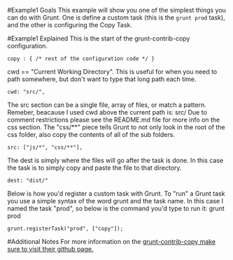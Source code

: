 #Example1 Goals
This example will show you one of the simplest things you can do with Grunt. One is define a custom task (this is the `grunt prod` task), and the other is configuring the Copy Task.

#Example1 Explained
This is the start of the grunt-contrib-copy configuration.

`copy : {
	/* rest of the configuration code */
}`

cwd == "Current Working Directory". This is useful for when you need to path
somewhere, but don't want to type that long path each time.

`cwd: "src/",`

The src section can be a single file, array of files, or match a pattern. 
Remeber, beacause I used cwd above the current path is: src/
Due to comment restrictions please see the README.md file for more info on
the css section.
The "css/**" piece tells Grunt to not only look in the root of the css folder, 
also copy the contents of all of the sub folders.

`src: ["js/*", "css/**"],`

The dest is simply where the files will go after the task is done. In this
case the task is to simply copy and paste the file to that directory. 

`dest: "dist/"`


Below is how you'd register a custom task with Grunt. To "run" a Grunt task you use a simple
syntax of the word grunt and the task name. In this case I named the task "prod", so below is the command you'd type to run it:
grunt prod

`grunt.registerTask("prod", ["copy"]);`

#Additional Notes
For more information on the [grunt-contrib-copy make sure to visit their github page.](https://github.com/gruntjs/grunt-contrib-copy)